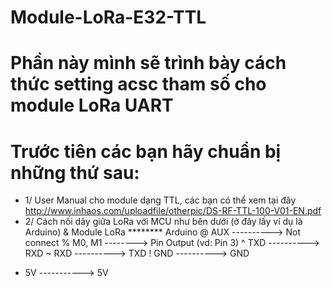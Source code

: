 # Module-LoRa-E32-TTL
# Phần này mình sẽ trình bày cách thức setting acsc tham số cho module LoRa UART
# Trước tiên các bạn hãy chuẩn bị những thứ sau:
* 1/ User Manual cho module dạng TTL, các bạn có thể xem tại đây http://www.inhaos.com/uploadfile/otherpic/DS-RF-TTL-100-V01-EN.pdf 
* 2/ Cách nối dây giữa LoRa với MCU như bên dưới (ở đây lấy ví dụ là Arduino) 
& Module LoRa ******** Arduino
@ AUX      ----------> Not connect
% M0, M1     --------> Pin Output (vd: Pin 3)
^ TXD      ----------> RXD 
~ RXD      ----------> TXD 
! GND      ----------> GND
+ 5V      -----------> 5V
